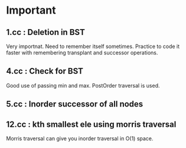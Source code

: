 # Important

## 1.cc : Deletion in BST

Very importnat. Need to remember itself sometimes. Practice to code it
faster with remembering transplant and successor operations.

## 4.cc : Check for BST

Good use of passing min and max. PostOrder traversal is used.

## 5.cc : Inorder successor of all nodes

## 12.cc : kth smallest ele using morris traversal

Morris traversal can give you inorder traversal in O(1) space.
